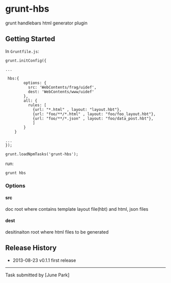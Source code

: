 # grunt-hbs

grunt handlebars html generator plugin

## Getting Started

In `Gruntfile.js`:

	grunt.initConfig({
	
	...
	
	 hbs:{
	        options: {
	          src: 'WebContents/frag/uidef',
	          dest: 'WebContents/www/uidef'
	        },
	        all: {
	          rules: [
	            {url: "*.html" , layout: "layout.hbt"},
	            {url: "foo/**/*.html" , layout: "foo/foo_layout.hbt"},
	            {url: "foo/**/*.json" , layout: "foo/data_post.hbt"},
	            ]
	        }
	    }
	
	...
	});
	
	grunt.loadNpmTasks('grunt-hbs');
  

run:

	grunt hbs


### Options

#### src

doc root where contains template layout file(hbt) and html, json files

#### dest

desitinaiton root where html files to be generated


	

## Release History

 * 2013-08-23 v0.1.1 first release

---

Task submitted by [June Park]
